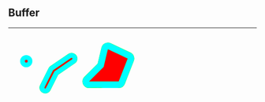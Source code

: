 ## Buffer

-----




<svg
   xmlns:dc="http://purl.org/dc/elements/1.1/"
   xmlns:cc="http://creativecommons.org/ns#"
   xmlns:rdf="http://www.w3.org/1999/02/22-rdf-syntax-ns#"
   xmlns:svg="http://www.w3.org/2000/svg"
   xmlns="http://www.w3.org/2000/svg"
   xmlns:sodipodi="http://sodipodi.sourceforge.net/DTD/sodipodi-0.dtd"
   xmlns:inkscape="http://www.inkscape.org/namespaces/inkscape"
   width="283.46457"
   height="141.73228"
   preserveAspectRatio="xMinYMin meet"
   viewBox="0 0 300 150"
   id="svg2"
   sodipodi:version="0.32"
   inkscape:version="0.48.4 r9939"
   version="1.0"
   sodipodi:docname="Bufffer_GIS_ilustrations.svg"
   inkscape:output_extension="org.inkscape.output.svg.inkscape">
  <defs
     id="defs4">
    <inkscape:perspective
       sodipodi:type="inkscape:persp3d"
       inkscape:vp_x="0 : 526.18109 : 1"
       inkscape:vp_y="0 : 1000 : 0"
       inkscape:vp_z="744.09448 : 526.18109 : 1"
       inkscape:persp3d-origin="372.04724 : 350.78739 : 1"
       id="perspective10" />
  </defs>
  <sodipodi:namedview
     id="base"
     pagecolor="#ffffff"
     bordercolor="#666666"
     borderopacity="1.0"
     gridtolerance="10000"
     guidetolerance="10"
     objecttolerance="10"
     inkscape:pageopacity="0.0"
     inkscape:pageshadow="2"
     inkscape:zoom="3.959798"
     inkscape:cx="163.1044"
     inkscape:cy="102.11776"
     inkscape:document-units="cm"
     inkscape:current-layer="layer1"
     showgrid="false"
     units="cm"
     inkscape:window-width="1280"
     inkscape:window-height="950"
     inkscape:window-x="75"
     inkscape:window-y="34"
     inkscape:window-maximized="0" />
  <metadata
     id="metadata7">
    <rdf:RDF>
      <cc:Work
         rdf:about="">
        <dc:format>image/svg+xml</dc:format>
        <dc:type
           rdf:resource="http://purl.org/dc/dcmitype/StillImage" />
        <dc:title></dc:title>
      </cc:Work>
    </rdf:RDF>
  </metadata>
  <g
     inkscape:label="Layer 1"
     inkscape:groupmode="layer"
     id="layer1">
    <path
       style="fill:#00ffff;fill-opacity:1;fill-rule:evenodd;stroke:#00ff00;stroke-width:28.34645653000000110;stroke-linecap:round;stroke-linejoin:round;stroke-miterlimit:4;stroke-dasharray:none;stroke-opacity:1"
       d="M 204.80715,68.918493 L 213.89853,30.532689 L 256.32493,50.735739 L 237.13203,100.23322 L 173.49242,100.23322 L 204.80715,68.918493 z"
       id="path3166"
       sodipodi:nodetypes="cccccc" />
    <path
       sodipodi:type="arc"
       style="fill:#00ffff;fill-opacity:1;stroke:none;stroke-width:3.54330707000000000;stroke-miterlimit:4;stroke-dasharray:none;stroke-opacity:1"
       id="path3162"
       sodipodi:cx="91.923882"
       sodipodi:cy="183.61491"
       sodipodi:rx="13.131983"
       sodipodi:ry="13.131983"
       d="M 105.05586,183.61491 A 13.131983,13.131983 0 1 1 78.791899,183.61491 A 13.131983,13.131983 0 1 1 105.05586,183.61491 z"
       transform="translate(-53.314008,-127.12693)" />
    <path
       sodipodi:type="arc"
       style="fill:#ff0000;fill-rule:evenodd;stroke:none;stroke-width:1px;stroke-linecap:butt;stroke-linejoin:miter;stroke-opacity:1"
       id="path3155"
       sodipodi:cx="73.741135"
       sodipodi:cy="101.79255"
       sodipodi:rx="3.0304577"
       sodipodi:ry="3.0304577"
       d="M 76.771592,101.79255 A 3.0304577,3.0304577 0 1 1 70.710677,101.79255 A 3.0304577,3.0304577 0 1 1 76.771592,101.79255 z"
       transform="translate(-35.131261,-45.304568)" />
    <path
       style="fill:#ff0000;fill-opacity:1;fill-rule:evenodd;stroke:none;stroke-width:1px;stroke-linecap:butt;stroke-linejoin:miter;stroke-opacity:1"
       d="M 204.80715,68.918493 L 213.89853,30.532686 L 256.32493,50.735739 L 237.13203,100.23322 L 173.49242,100.23322 L 204.80715,68.918493 z"
       id="rect3157"
       sodipodi:nodetypes="cccccc" />
    <path
       style="fill:#00ffff;fill-rule:evenodd;stroke:#00ff00;stroke-width:24.80315017999999938;stroke-linecap:round;stroke-linejoin:round;stroke-miterlimit:4;stroke-dasharray:none;stroke-opacity:1"
       d="M 135.97321,51.018785 L 97.587415,77.282755 L 79.404664,113.64825"
       id="path3164" />
    <path
       style="fill:none;fill-rule:evenodd;stroke:#ff0000;stroke-width:3.54330707;stroke-linecap:round;stroke-linejoin:miter;stroke-miterlimit:4;stroke-dasharray:none;stroke-opacity:1"
       d="M 135.97321,51.018786 L 97.587415,77.282756 L 79.404664,113.64825"
       id="path3160" />
    <path
       style="fill:#00ffff;fill-opacity:1;stroke:none;stroke-width:0;stroke-opacity:1;stroke-miterlimit:4;stroke-dasharray:none"
       d="m 76.111185,125.39818 c -6.205751,-1.77548 -9.991677,-8.11598 -8.631913,-14.45634 0.179281,-0.83596 3.915151,-8.59487 10.089304,-20.954167 9.31328,-18.643138 9.877983,-19.700894 11.26892,-21.108001 1.010878,-1.022628 7.52219,-5.622775 21.027384,-14.855539 10.75969,-7.355811 20.18581,-13.678046 20.94694,-14.04941 7.14703,-3.487124 15.84596,1.137446 17.19607,9.141871 0.61964,3.673631 -0.68396,7.739196 -3.32714,10.376402 -0.83306,0.831172 -8.38894,6.165352 -19.43196,13.718263 L 107.1799,85.569536 98.425688,103.05936 c -8.561664,17.10514 -8.789286,17.52486 -10.34883,19.08272 -3.253127,3.24962 -7.730136,4.4679 -11.965673,3.2561 l 0,0 z m 4.338119,-10.2157 c 0.259502,-0.18975 4.571214,-8.51404 9.581582,-18.498415 l 9.10976,-18.153413 18.111344,-12.383059 c 9.96124,-6.810684 18.60937,-12.734105 19.21807,-13.163159 0.78038,-0.550061 1.15414,-1.017111 1.26749,-1.583861 0.31352,-1.567617 -1.07053,-2.627745 -2.58264,-1.978197 -0.40835,0.17541 -9.3747,6.22832 -19.92523,13.450911 L 96.0469,76.00527 86.785823,94.566823 c -5.093592,10.208857 -9.255701,18.822417 -9.249132,19.141237 0.01563,0.75881 1.091883,1.81943 1.846234,1.81943 0.327007,0 0.806877,-0.15525 1.066379,-0.34501 l 0,0 z"
       id="path3047"
       inkscape:connector-curvature="0" />
    <path
       style="fill:#00ffff;fill-opacity:1;stroke:none;stroke-width:0.25253814000000002;stroke-opacity:1"
       d="m 170.32728,113.86227 c -4.95464,-1.19885 -9.11302,-5.2558 -10.38236,-10.12912 -0.48563,-1.86445 -0.48068,-5.122964 0.0106,-7.00926 0.90851,-3.488006 0.87093,-3.444572 17.05334,-19.708467 l 15.07636,-15.152289 4.19563,-17.803938 c 3.55965,-15.105191 4.33663,-18.090901 5.12583,-19.697056 1.59663,-3.249436 4.63945,-5.921424 8.09748,-7.110632 2.21376,-0.761308 6.55127,-0.820116 8.52726,-0.115614 1.98034,0.706054 44.72665,21.106794 46.01806,21.962191 5.20293,3.446276 7.4801,10.039956 5.55084,16.072789 -0.64784,2.025808 -19.1341,49.508266 -19.94683,51.233986 -0.55941,1.18782 -1.34045,2.22333 -2.69414,3.57193 -2.1979,2.18964 -3.73155,3.08715 -6.47362,3.78845 -1.8998,0.48589 -2.86595,0.49898 -35.31102,0.47852 -27.97939,-0.0176 -33.59796,-0.0792 -34.84746,-0.38149 z m 76.22108,-37.541327 c 5.12746,-13.229842 9.46995,-24.410354 9.64999,-24.845581 l 0.32735,-0.791323 -21.25627,-10.129487 c -11.69094,-5.571218 -21.33266,-10.044915 -21.42602,-9.941548 -0.0934,0.103367 -2.17965,8.711102 -4.6362,19.1283 l -4.46644,18.94036 -15.64115,15.658117 c -8.60264,8.611962 -15.64115,15.743009 -15.64115,15.846769 0,0.10376 14.34763,0.18865 31.88362,0.18865 l 31.88363,0 9.32264,-24.054257 z"
       id="path3049"
       inkscape:connector-curvature="0" />
  </g>
</svg>

